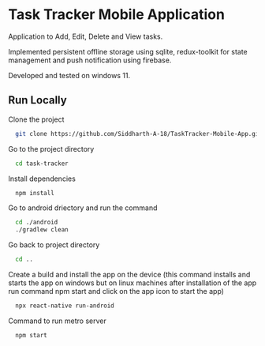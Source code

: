 
# Task Tracker Mobile Application

Application to Add, Edit, Delete and View tasks.

Implemented persistent offline storage using sqlite, redux-toolkit for state management and push notification using firebase.

Developed and tested on windows 11.


## Run Locally

Clone the project

```bash
  git clone https://github.com/Siddharth-A-18/TaskTracker-Mobile-App.git <project name (assume task-tracker)>
```
Go to the project directory

```bash
  cd task-tracker
```

Install dependencies

```bash
  npm install
```

Go to android driectory and run the command

```bash
  cd ./android
  ./gradlew clean
```
Go back to project directory

```bash
  cd ..
```

Create a build and install the app on the device (this command installs and starts the app on windows but on linux machines after installation of the app run command npm start and click on the app icon to start the app)

```bash
  npx react-native run-android
```
Command to run metro server 

```bash
  npm start
```


